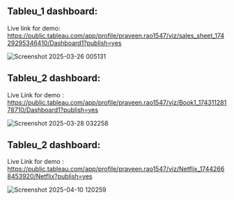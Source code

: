 ## Tableu_1 dashboard:

Live link for demo: https://public.tableau.com/app/profile/praveen.rao1547/viz/sales_sheet_17429295346410/Dashboard1?publish=yes

![Screenshot 2025-03-26 005131](https://github.com/user-attachments/assets/c3c2aac3-c600-4d9e-bd23-d8fead4cbba9)



## Tableu_2 dashboard:

Live Link for demo : https://public.tableau.com/app/profile/praveen.rao1547/viz/Book1_17431128178710/Dashboard1?publish=yes

![Screenshot 2025-03-28 032258](https://github.com/user-attachments/assets/02d17e0f-4d78-4fbd-95c1-d2ba12e73bde)



## Tableu_2 dashboard:

Live Link for demo : https://public.tableau.com/app/profile/praveen.rao1547/viz/Netflix_17442668453920/Netflix?publish=yes

![Screenshot 2025-04-10 120259](https://github.com/user-attachments/assets/c2cd9644-803d-4e10-af6e-4af2acc84f89)
